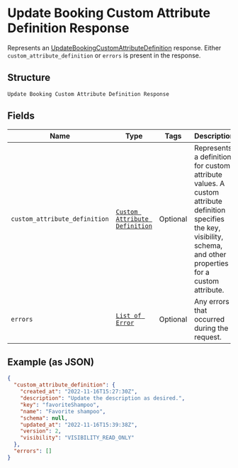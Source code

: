 
# Update Booking Custom Attribute Definition Response

Represents an [UpdateBookingCustomAttributeDefinition](../../doc/api/booking-custom-attributes.md#update-booking-custom-attribute-definition) response.
Either `custom_attribute_definition` or `errors` is present in the response.

## Structure

`Update Booking Custom Attribute Definition Response`

## Fields

| Name | Type | Tags | Description |
|  --- | --- | --- | --- |
| `custom_attribute_definition` | [`Custom Attribute Definition`](../../doc/models/custom-attribute-definition.md) | Optional | Represents a definition for custom attribute values. A custom attribute definition<br>specifies the key, visibility, schema, and other properties for a custom attribute. |
| `errors` | [`List of Error`](../../doc/models/error.md) | Optional | Any errors that occurred during the request. |

## Example (as JSON)

```json
{
  "custom_attribute_definition": {
    "created_at": "2022-11-16T15:27:30Z",
    "description": "Update the description as desired.",
    "key": "favoriteShampoo",
    "name": "Favorite shampoo",
    "schema": null,
    "updated_at": "2022-11-16T15:39:38Z",
    "version": 2,
    "visibility": "VISIBILITY_READ_ONLY"
  },
  "errors": []
}
```

